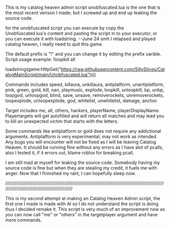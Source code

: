 This is my catalog heaven admin script unobfuscated.lua is the one that is the most recent verison I made; but I screwed up and end up leaking the source code.

for the unobfuscated script you can execute by copy the Unobfuscated.lua's content and pasting the script in to your executor, or you can execute it with loadstring. --June 24 smh I relapsed and played catalog heaven, I really need to quit this game.

The default prefix is "!" and you can change it by editing the prefix varible. Script usage example: !loopkill all 

loadstring(game:HttpGet("https://raw.githubusercontent.com/SillySlices/CatalogMainScript/main/Unobfuscated.lua"))()

Commands includes speed, killaura, unkillaura, antiplatform, unantiplatform, pink, green, gold, kill, nan, playmusic, explode, loopkill, unloopkill, bp, unbp, loopgod, unloopgod, blind, save, unsave, removerockets, unremoverockets, loopexplode, unloopexplode, god, whitelist, unwhitelist, damage, anchor.

Target includes me, all, others, hackers, playerName, playerDisplayName. Playertargets will get autofilled and will return all matches and may lead you to kill an unexpected victim that starts with the letters.

Some commands like antiplatform or gold does not require any addictional arguments.
Antiplatform is very experimental; may not work as intended.
Any bugs you will encounter will not be fixed as I will be leaving Catalog Heaven.
It should be running fine without any errors as I have alot of pcalls, also I tested it, if it errors out, blame roblox for breaking pcall.

I am still mad at myself for leaking the source code. Somebody having my source code is fine but when they are stealing my credit, it fuels me with anger. Now that I fininshed my rant, I can hopefully sleep now.

/////////////////////////////////////////////////////////////////////////////////////////////////////////////////////////////////////////////

This is my second attempt at making an Catalog Heaven Admin script, the first one I made is made with AI so I do not understand the script is doing thus I decided remake it. This script is very much of an improvement now as you can now call "me" or "others" in the targetplayer argument and have more commands. 
